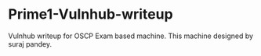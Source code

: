 # Prime1-Vulnhub-writeup
Vulnhub writeup for OSCP Exam based machine. This machine designed by suraj pandey.
